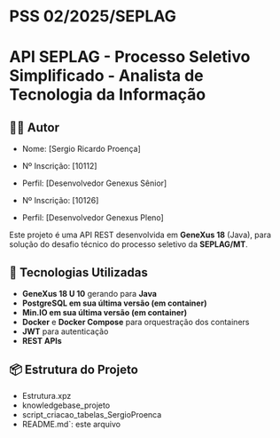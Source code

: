 # PSS 02/2025/SEPLAG #
# API SEPLAG - Processo Seletivo Simplificado - Analista de Tecnologia da Informação #

## 👨‍💻 Autor

- Nome: [Sergio Ricardo Proença]

- Nº Inscrição: [10112]
- Perfil: [Desenvolvedor Genexus Sênior]

- Nº Inscrição: [10126]
- Perfil: [Desenvolvedor Genexus Pleno]


Este projeto é uma API REST desenvolvida em **GeneXus 18** (Java), para solução do desafio técnico do processo seletivo da **SEPLAG/MT**.

## 🔧 Tecnologias Utilizadas
- **GeneXus 18 U 10** gerando para **Java**
- **PostgreSQL em sua última versão (em container)**
- **Min.IO em sua última versão (em container)**
- **Docker** e **Docker Compose** para orquestração dos containers
- **JWT** para autenticação
- **REST APIs**

## 📦 Estrutura do Projeto
- Estrutura.xpz
- knowledgebase_projeto 
- script_criacao_tabelas_SergioProenca
- README.md`: este arquivo


